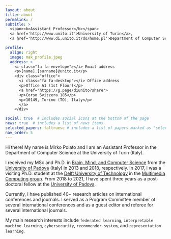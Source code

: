 ```yaml
---
layout: about
title: about
permalink: /
subtitle: >
  <span><b>Assistant Professor</b></span>
  <a href='http://www.unito.it'>University of Turin</a>, 
  <a href='http://www.di.unito.it/do/home.pl'>Department of Computer Science</a>

profile:
  align: right
  image: mak_profile.jpeg
  address: >
    <i class="fa fa-envelope"></i> Email address
    <p>[name].[surname]@unito.it</p>
    <div class="office">
      <i class="fa fa-desktop"></i> Office address
      <p>Office A1 (1st Floor)</p>
      <a href="https://g.page/diunito?share">
      <p>Corso Svizzera 185</p>
      <p>10149, Torino (TO), Italy</p>
      </a>
    </div>

social: true  # includes social icons at the bottom of the page
news: true  # includes a list of news items
selected_papers: faltruese # includes a list of papers marked as "selected={true}"
nav_order: 5
---
```



Hi there! My name is Mirko Polato and I am an Assistant Professor in the Department of Computer Science at the University of Turin (Italy).

I received my MSc and Ph.D. in [Brain, Mind, and Computer Science](http://hit.psy.unipd.it/BMCS-Overview) from the [University of Padova](https://www.unipd.it/) (Italy) in 2013 and 2018, respectively. In 2017, I was a visiting Ph.D. student at the [Delft University of Technology](https://www.tudelft.nl/) in the [Multimedia Computing group](https://www.tudelft.nl/ewi/over-de-faculteit/afdelingen/intelligent-systems/multimedia-computing/). From 2018 to 2021, I have spent three years as a post-doctoral fellow at the [University of Padova](https://www.unipd.it/).

Currently, I have published 40+ research articles on international conferences and journals. I served as a Program Committee member of several international conferences and as a guest editor and referee for several international journals.

My main research interests include `federated learning`, `interpretable machine learning`, `cybersecurity`, `recommender system`, and `representation learning`.
